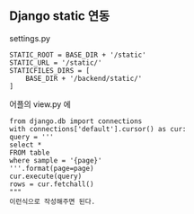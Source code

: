 ## Django static 연동
settings.py

    STATIC_ROOT = BASE_DIR + '/static'  
    STATIC_URL = '/static/'  
    STATICFILES_DIRS = [  
        BASE_DIR + '/backend/static/'  
    ]

어플의 view.py 에

    from django.db import connections
    with connections['default'].cursor() as cur:
    query = '''
    select *
    FROM table
    where sample = '{page}'
    '''.format(page=page)
    cur.execute(query)
    rows = cur.fetchall()
    """
    이런식으로 작성해주면 된다.

<!--stackedit_data:
eyJoaXN0b3J5IjpbLTEyMDM5OTE2NDAsLTE0MDU4NDExNzJdfQ
==
-->